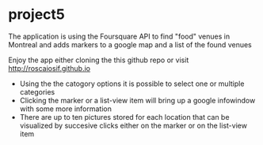 # project5
The application is using the Foursquare API to find "food" venues in Montreal and adds markers to a google map and a list of the found venues

Enjoy the app either cloning the this github repo or visit http://roscaiosif.github.io
- Using the the catogory options it is possible to select one or multiple categories
- Clicking the marker or a list-view item will bring up a google infowindow with some more information
- There are up to ten pictures stored for each location that can be visualized by succesive clicks either on the marker or on the list-view item



